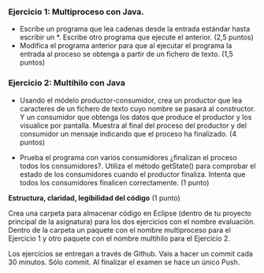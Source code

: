 ### Ejercicio 1: Multiproceso con Java.
- Escribe un programa que lea cadenas desde la entrada estándar hasta escribir un *. Escribe otro programa que ejecute el anterior. (2,5 puntos)
- Modifica el programa anterior para que al ejecutar el programa la entrada al proceso se obtenga a partir de un fichero de texto. (1,5 puntos)


### Ejercicio 2: Multihilo con Java

- Usando el módelo productor-consumidor, crea un productor que lea caracteres de un fichero de texto cuyo nombre se pasará al constructor. Y un consumidor que obtenga los datos que produce el productor y los visualice por pantalla. Muestra al final del proceso del productor y del consumidor un mensaje indicando que el proceso ha finalizado. (4 puntos)

- Prueba el programa con varios consumidores ¿finalizan el proceso todos los consumidores?. Utiliza el método getState() para comprobar el estado de los consumidores cuando el productor finaliza. Intenta que todos los consumidores finalicen correctamente. 
(1 punto)


**Estructura, claridad, legibilidad del código** (1 punto)

Crea una carpeta para almacenar código en Eclipse (dentro de tu proyecto principal de la asignatura) para los dos ejercicios con el nombre evaluación. Dentro de la carpeta un paquete con el nombre multiproceso para el Ejercicio 1 y otro paquete con el nombre multihilo para el Ejercicio 2.

Los ejercicios se entregan a través de Github. Vais a hacer un commit cada 30 minutos. Sólo commit. Al finalizar el examen se hace un único Push.
